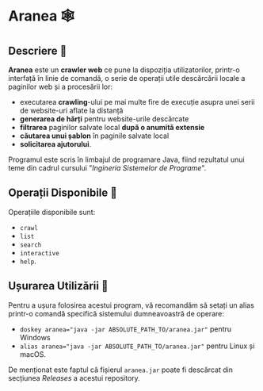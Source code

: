 # Aranea :spider_web:

## Descriere :page_with_curl:

**Aranea** este un **crawler web** ce pune la dispoziția utilizatorilor, printr-o interfață în linie de comandă, o serie de operații utile descărcării locale a paginilor web și a procesării lor:
- executarea **crawling**-ului pe mai multe fire de execuție asupra unei serii de website-uri aflate la distanță
- **generarea de hărți** pentru website-urile descărcate
- **filtrarea** paginilor salvate local **după o anumită extensie**
- **căutarea unui șablon** în paginile salvate local
- **solicitarea ajutorului**.

Programul este scris în limbajul de programare Java, fiind rezultatul unui teme din cadrul cursului "*Ingineria Sistemelor de Programe*".

## Operații Disponibile :toolbox:

Operațiile disponibile sunt:
- `crawl`
- `list`
- `search`
- `interactive`
- `help`.

## Ușurarea Utilizării :gun:

Pentru a ușura folosirea acestui program, vă recomandăm să setați un alias printr-o comandă specifică sistemului dumneavoastră de operare:
- `doskey aranea="java -jar ABSOLUTE_PATH_TO/aranea.jar"` pentru Windows
- `alias aranea="java -jar ABSOLUTE_PATH_TO/aranea.jar"` pentru Linux și macOS.

De menționat este faptul că fișierul `aranea.jar` poate fi descărcat din secțiunea *Releases* a acestui repository.